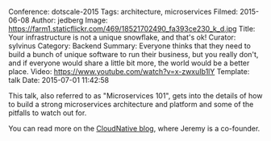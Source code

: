 Conference: dotscale-2015
Tags: architecture, microservices
Filmed: 2015-06-08
Author: jedberg
Image: https://farm1.staticflickr.com/469/18521702490_fa393ce230_k_d.jpg
Title: Your infrastructure is not a unique snowflake, and that's ok!
Curator: sylvinus
Category: Backend
Summary: Everyone thinks that they need to build a bunch of unique software to run their business, but you really don't, and if everyone would share a little bit more, the world would be a better place.
Video: https://www.youtube.com/watch?v=x-zwxuIb1lY
Template: talk
Date: 2015-07-01 11:42:58

This talk, also referred to as "Microservices 101", gets into the details of how to build a strong microservices architecture and platform and some of the pitfalls to watch out for.

You can read more on the [CloudNative blog](https://cloudnative.io/blog/2015/07/your-infrastructure-is-not-a-unique-snowflake-and-thats-ok/), where Jeremy is a co-founder.